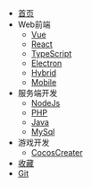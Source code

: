 * [首页](/docs/index.md)
* Web前端
    * [Vue](/docs/Web/Vue/index)
    * [React](/docs/Web/React/index)
    * [TypeScript](/docs/Web/TypeScript/index)
    * [Electron](/docs/Web/Electron/index)
    * [Hybrid](/docs/Web/Hybrid/index)
    * [Mobile](/docs/Web/Mobile/index)
* 服务端开发
    * [NodeJs](/docs/WebServer/Node/index)
    * [PHP](/docs/WebServer/PHP/index)
    * [Java](/docs/WebServer/Java/index)
    * [MySql](/docs/WebServer/MySql/index)
* 游戏开发
    * [CocosCreater](/docs/Game/CocosCreater/index)
* [收藏](/docs/Collection/index)
* [Git](/docs/Git/index)